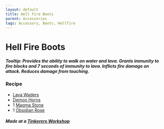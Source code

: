 ```yaml
---
layout: default
title: Hell Fire Boots
parent: Accessories
tags: Accessory, Boots, Hellfire
---
```


# Hell Fire Boots

##### Tooltip: *Provides the ability to walk on water and lava. Grants immunity to fire blocks and 7 seconds of immunity to lava. Inflicts fire damage on attack. Reduces damage from touching.*

### Recipe
- [Lava Waders](https://terraria.gamepedia.com/Lava_Waders)
- [Demon Horns](https://ricklugtigheid.github.io/SupernovaMod/docs/items/accessories/demon_horns)
- 1 [Magma Stone](https://terraria.gamepedia.com/Magma_Stone)
- 1 [Obsidian Rose](https://terraria.gamepedia.com/Obsidian_Rose)

##### Made at a [Tinkerers Workshop](https://terraria.fandom.com/wiki/Tinkerer%27s_Workshop)